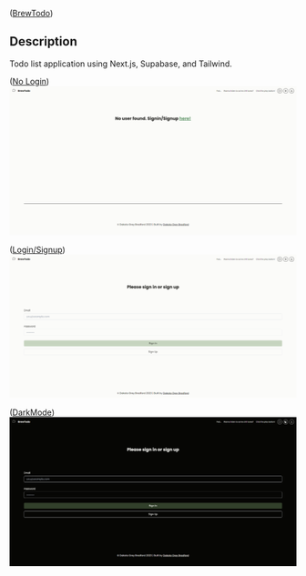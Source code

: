([BrewTodo](https://brewtodo-khaki.vercel.app/))

## Description

Todo list application using Next.js, Supabase, and Tailwind.

([No Login](https://brewtodo-khaki.vercel.app/))
<img src='BrewTodo - Home.png' />

([Login/Signup](https://brewtodo-khaki.vercel.app/account))
<img src='BrewTodo - Sign-In.png' />

([DarkMode](https://brewtodo-khaki.vercel.app/account))
<img src='BrewTodo - Sign-In - Dark.png' />
